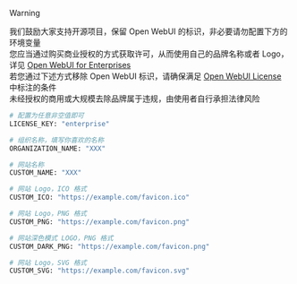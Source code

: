 > [!WARNING]
> 我们鼓励大家支持开源项目，保留 Open WebUI 的标识，非必要请勿配置下方的环境变量  
> 您应当通过购买商业授权的方式获取许可，从而使用自己的品牌名称或者 Logo，详见 [Open WebUI for Enterprises](https://docs.openwebui.com/enterprise)  
> 若您通过下述方式移除 Open WebUI 标识，请确保满足 [Open WebUI License](https://docs.openwebui.com/license#9-what-about-forks-can-i-start-one-and-remove-all-open-webui-mentions) 中标注的条件  
> 未经授权的商用或大规模去除品牌属于违规，由使用者自行承担法律风险

```bash
# 配置为任意非空值即可
LICENSE_KEY: "enterprise"

# 组织名称，填写你喜欢的名称
ORGANIZATION_NAME: "XXX"

# 网站名称
CUSTOM_NAME: "XXX"

# 网站 Logo，ICO 格式
CUSTOM_ICO: "https://example.com/favicon.ico"

# 网站 Logo，PNG 格式
CUSTOM_PNG: "https://example.com/favicon.png"

# 网站深色模式 LOGO，PNG 格式
CUSTOM_DARK_PNG: "https://example.com/favicon.png"

# 网站 Logo，SVG 格式
CUSTOM_SVG: "https://example.com/favicon.svg"
```
